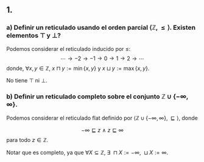 ## 1.

### a) Definir un reticulado usando el orden parcial $\langle\mathbb{Z}, \leq\rangle$. Existen elementos $\top$ y $\bot$?

Podemos considerar el reticulado inducido por $\leq$:
$$
    \cdots \to -2 \to -1 \to 0 \to 1 \to 2 \to \cdots
$$
donde, $\forall x, y \in \mathbb{Z}$, $x \sqcap y := \min\{x, y\}$ y $x \sqcup y := \max\{x, y\}$.

No tiene $\top$ ni $\bot$.

### b) Definir un reticulado completo sobre el conjunto $\mathbb{Z} \cup \{−\infty, \infty\}$.

Podemos considerar el reticulado flat definido por $\langle\mathbb{Z} \cup \{−\infty, \infty\}, \sqsubseteq\rangle$, donde

$$
-\infty \sqsubseteq z\ \wedge\ z \sqsubseteq \infty
$$
para todo $z \in \mathbb{Z}$. 

Notar que es completo, ya que $\forall X \subseteq \mathbb{Z}$, $\exists\ \sqcap X := -\infty,\ \sqcup X := \infty$.
